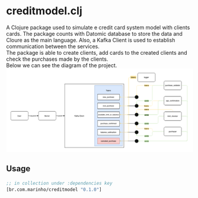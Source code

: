 # creditmodel.clj

A Clojure package used to simulate e credit card system model with clients cards.
The package counts with Datomic database to store the data and Cloure as
the main language. Also, a Kafka Client is used to establish communication between the 
services.<br>
The package is able to create clients, add cards to the created clients and check
the purchases made by the clients. <br>
Below we can see the diagram of the project.
![diagram](communication/resources/br/com/marinho/creditmodel/communication/credit-model-diagram.png)

## Usage

```clojure
;; in collection under :dependencies key
[br.com.marinho/creditmodel "0.1.0"]
```
